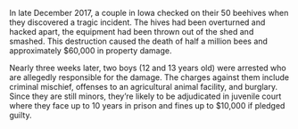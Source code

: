 In late December 2017, a couple in Iowa checked on their 50 beehives when they discovered a tragic incident. The hives had been overturned and hacked apart, the equipment had been thrown out of the shed and smashed. This destruction caused the death of half a million bees and approximately $60,000 in property damage.

Nearly three weeks later, two boys (12 and 13 years old) were arrested who are allegedly responsible for the damage. The charges against them include criminal mischief, offenses to an agricultural animal facility, and burglary. Since they are still minors, they’re likely to be adjudicated in juvenile court where they face up to 10 years in prison and fines up to $10,000 if pledged guilty.
